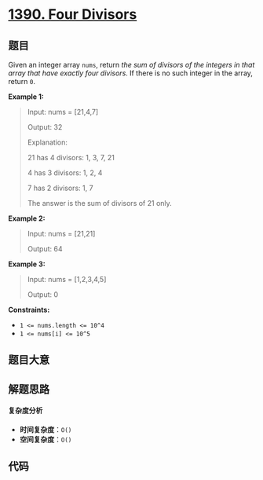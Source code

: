 # [1390. Four Divisors](https://leetcode.com/problems/four-divisors/)

## 题目

Given an integer array `nums`, return _the sum of divisors of the integers in
that array that have exactly four divisors_. If there is no such integer in
the array, return `0`.

**Example 1:**

> Input: nums = [21,4,7]
>
> Output: 32
>
> Explanation:
>
> 21 has 4 divisors: 1, 3, 7, 21
>
> 4 has 3 divisors: 1, 2, 4
>
> 7 has 2 divisors: 1, 7
>
> The answer is the sum of divisors of 21 only.

**Example 2:**

> Input: nums = [21,21]
>
> Output: 64

**Example 3:**

> Input: nums = [1,2,3,4,5]
>
> Output: 0

**Constraints:**

- `1 <= nums.length <= 10^4`
- `1 <= nums[i] <= 10^5`

## 题目大意

## 解题思路

#### 复杂度分析

- **时间复杂度**：`O()`
- **空间复杂度**：`O()`

## 代码

```javascript

```
